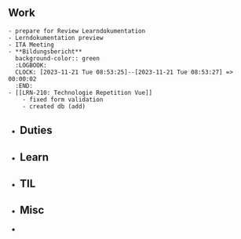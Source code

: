 ## Work
	- prepare for Review Learndokumentation
	- Lerndokumentation preview
	- ITA Meeting
	- **Bildungsbericht**
	  background-color:: green
	  :LOGBOOK:
	  CLOCK: [2023-11-21 Tue 08:53:25]--[2023-11-21 Tue 08:53:27] =>  00:00:02
	  :END:
	- [[LRN-210: Technologie Repetition Vue]]
		- fixed form validation
		- created db (add)
- ## Duties
- ## Learn
- ## TIL
- ## Misc
-